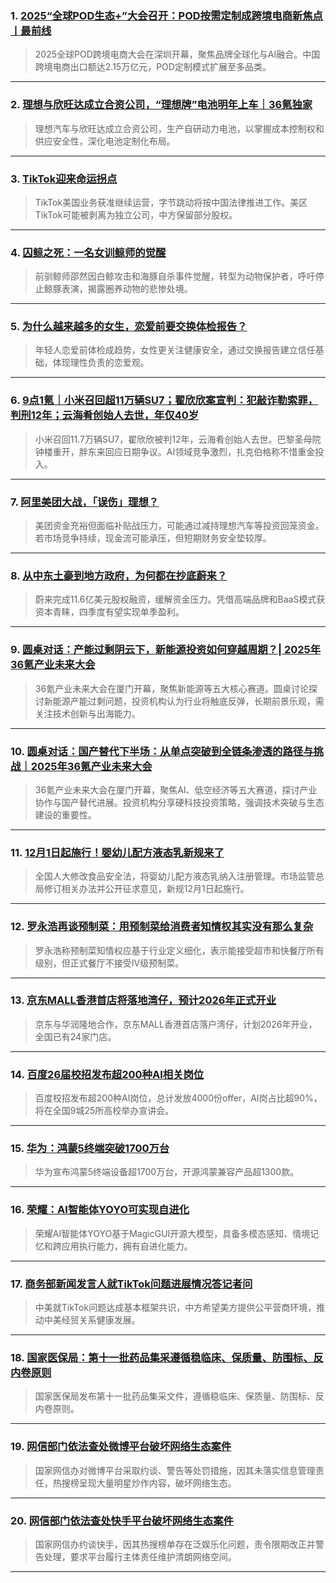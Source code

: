 ### 1. [2025“全球POD生态+”大会召开：POD按需定制成跨境电商新焦点丨最前线](https://36kr.com/p/3474838760086153?f=rss)

> 2025全球POD跨境电商大会在深圳开幕，聚焦品牌全球化与AI融合。中国跨境电商出口额达2.15万亿元，POD定制模式扩展至多品类。

---


### 2. [理想与欣旺达成立合资公司，“理想牌”电池明年上车｜36氪独家](https://36kr.com/p/3474630528211335?f=rss)

> 理想汽车与欣旺达成立合资公司，生产自研动力电池，以掌握成本控制权和供应安全性，深化电池定制化布局。

---


### 3. [TikTok迎来命运拐点](https://36kr.com/p/3474510748686729?f=rss)

> TikTok美国业务获准继续运营，字节跳动将按中国法律推进工作。美区TikTok可能被剥离为独立公司，中方保留部分股权。

---


### 4. [囚鲸之死：一名女训鲸师的觉醒](https://36kr.com/p/3473328573536900?f=rss)

> 前驯鲸师邵然因白鲸攻击和海豚自杀事件觉醒，转型为动物保护者，呼吁停止鲸豚表演，揭露圈养动物的悲惨处境。

---


### 5. [为什么越来越多的女生，恋爱前要交换体检报告？](https://36kr.com/p/3473333258869126?f=rss)

> 年轻人恋爱前体检成趋势，女性更关注健康安全，通过交换报告建立信任基础，体现理性负责的恋爱观。

---


### 6. [9点1氪｜小米召回超11万辆SU7；翟欣欣案宣判：犯敲诈勒索罪，判刑12年；云海肴创始人去世，年仅40岁](https://36kr.com/p/3474345131940226?f=rss)

> 小米召回11.7万辆SU7，翟欣欣被判12年，云海肴创始人去世。巴黎圣母院钟楼重开，胖东来回应日期争议。AI领域竞争激烈，扎克伯格称不惜重金投入。

---


### 7. [阿里美团大战，「误伤」理想？](https://36kr.com/p/3473497422469761?f=rss)

> 美团资金充裕但面临补贴战压力，可能通过减持理想汽车等投资回笼资金。若市场竞争持续，现金流可能承压，但短期财务安全垫较厚。

---


### 8. [从中东土豪到地方政府，为何都在抄底蔚来？](https://36kr.com/p/3473484456352137?f=rss)

> 蔚来完成11.6亿美元股权融资，缓解资金压力。凭借高端品牌和BaaS模式获资本青睐，四季度有望实现单季盈利。

---


### 9. [圆桌对话：产能过剩阴云下，新能源投资如何穿越周期？| 2025年36氪产业未来大会](https://36kr.com/p/3470459376277122?f=rss)

> 36氪产业未来大会在厦门开幕，聚焦新能源等五大核心赛道。圆桌讨论探讨新能源产能过剩问题，投资机构认为行业将触底反弹，长期前景乐观，需关注技术创新与出海能力。

---


### 10. [圆桌对话：国产替代下半场：从单点突破到全链条渗透的路径与挑战｜2025年36氪产业未来大会](https://36kr.com/p/3473375765682817?f=rss)

> 36氪产业未来大会在厦门开幕，聚焦AI、低空经济等五大赛道，探讨产业协作与国产替代进展。投资机构分享硬科技投资策略，强调技术突破与生态建设的重要性。

---


### 11. [12月1日起施行！婴幼儿配方液态乳新规来了](https://36kr.com/newsflashes/3474905091037833?f=rss)

> 全国人大修改食品安全法，将婴幼儿配方液态乳纳入注册管理。市场监管总局修订相关办法并公开征求意见，新规12月1日起施行。

---


### 12. [罗永浩再谈预制菜：用预制菜给消费者知情权其实没有那么复杂](https://36kr.com/newsflashes/3474899886053764?f=rss)

> 罗永浩称预制菜知情权应基于行业定义细化，表示能接受超市和快餐厅所有级别，但正式餐厅不接受IV级预制菜。

---


### 13. [京东MALL香港首店将落地湾仔，预计2026年正式开业](https://36kr.com/newsflashes/3474850372295296?f=rss)

> 京东与华润隆地合作，京东MALL香港首店落户湾仔，计划2026年开业，全国已有24家门店。

---


### 14. [百度26届校招发布超200种AI相关岗位](https://36kr.com/newsflashes/3474848404986498?f=rss)

> 百度校招发布超200种AI岗位，总计发放4000份offer，AI岗占比超90%，将在全国9城25所高校举办宣讲会。

---


### 15. [华为：鸿蒙5终端突破1700万台](https://36kr.com/newsflashes/3474803851090312?f=rss)

> 华为宣布鸿蒙5终端设备超1700万台，开源鸿蒙兼容产品超1300款。

---


### 16. [荣耀：AI智能体YOYO可实现自进化](https://36kr.com/newsflashes/3474794969700745?f=rss)

> 荣耀AI智能体YOYO基于MagicGUI开源大模型，具备多模态感知、情境记忆和跨应用执行能力，拥有自进化能力。

---


### 17. [商务部新闻发言人就TikTok问题进展情况答记者问](https://36kr.com/newsflashes/3474806051297925?f=rss)

> 中美就TikTok问题达成基本框架共识，中方希望美方提供公平营商环境，推动中美经贸关系健康发展。

---


### 18. [国家医保局：第十一批药品集采遵循稳临床、保质量、防围标、反内卷原则](https://36kr.com/newsflashes/3474789967731332?f=rss)

> 国家医保局发布第十一批药品集采文件，遵循稳临床、保质量、防围标、反内卷原则。

---


### 19. [网信部门依法查处微博平台破坏网络生态案件](https://36kr.com/newsflashes/3474785617926537?f=rss)

> 国家网信办对微博平台采取约谈、警告等处罚措施，因其未落实信息管理责任，热搜榜呈现大量明星炒作内容，破坏网络生态。

---


### 20. [网信部门依法查处快手平台破坏网络生态案件](https://36kr.com/newsflashes/3474784747199111?f=rss)

> 国家网信办约谈快手，因其热搜榜单存在泛娱乐化问题，责令限期改正并警告处理，要求平台履行主体责任维护清朗网络空间。

---


